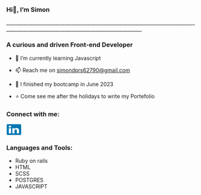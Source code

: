 <h3> Hi👋, I’m Simon </h3>
______________________________________________________________________________________________________________________________________

<h3>A curious and driven Front-end Developer</h3>

- 🌱 I’m currently learning Javascript 

- 📫 Reach me on simondprs62790@gmail.com

- 📖 I finished my bootcamp in June 2023 

- ⭐ Come see me after the holidays to write my Portefolio 

<h3>Connect with me: </h3>


<a href="https://www.linkedin.com/in/simon-dprs/" rel="nofollow">
 <img align="center" src="https://raw.githubusercontent.com/devicons/devicon/master/icons/linkedin/linkedin-original.svg" alt="simon-dprs" height="30" width="40" style="maw-width: 100%;">
<a/>

  
  <h3>Languages and Tools: </h3>

  -  Ruby on rails
  -  HTML
  -  SCSS
  -  POSTGRES
  -  JAVASCRIPT
